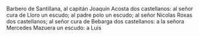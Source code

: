 Barbero de Santillana, al capitán Joaquín Acosta dos castellanos: al señor cura de Lloro un escudo; al padre polo un escudo; al señor Nicolas Roxas dos castellanos; al señor cura de Bebarga dos castellanos: a la señora Mercedes Mazuera un escudo: a Luis